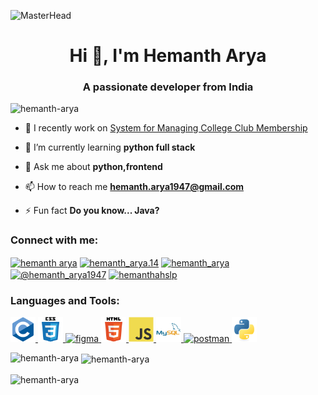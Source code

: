![MasterHead](https://camo.githubusercontent.com/d4902b57b5e2549993dfc819375943915f4a4bd1c2b3718f894547e1910c3e2e/68747470733a2f2f63686b736b696c6c732e636f6d2f77702d636f6e74656e742f75706c6f6164732f323032302f30342f62616e6e65722d62672e676966)
<h1 align="center">Hi 👋, I'm Hemanth Arya</h1>
<h3 align="center">A passionate developer from India</h3>

<p align="left"> <img src="https://komarev.com/ghpvc/?username=hemanth-arya&label=Profile%20views&color=0e75b6&style=flat" alt="hemanth-arya" /> </p>



- 🔭 I recently work on [System for Managing College Club Membership](https://github.com/Hemanth-arya/Club-Membership-Management)

- 🌱 I’m currently learning **python full stack**

- 💬 Ask me about **python,frontend**

- 📫 How to reach me **hemanth.arya1947@gmail.com**

- ⚡ Fun fact **Do you know... Java?**

<h3 align="left">Connect with me:</h3>
<p align="left">
<a href="https://linkedin.com/in/hemanth arya" target="blank"><img align="center" src="https://raw.githubusercontent.com/rahuldkjain/github-profile-readme-generator/master/src/images/icons/Social/linked-in-alt.svg" alt="hemanth arya" height="30" width="40" /></a>
<a href="https://instagram.com/hemanth_arya.14" target="blank"><img align="center" src="https://raw.githubusercontent.com/rahuldkjain/github-profile-readme-generator/master/src/images/icons/Social/instagram.svg" alt="hemanth_arya.14" height="30" width="40" /></a>
<a href="https://www.codechef.com/users/hemanth_arya" target="blank"><img align="center" src="https://cdn.jsdelivr.net/npm/simple-icons@3.1.0/icons/codechef.svg" alt="hemanth_arya" height="30" width="40" /></a>
<a href="https://www.hackerrank.com/@hemanth_arya1947" target="blank"><img align="center" src="https://raw.githubusercontent.com/rahuldkjain/github-profile-readme-generator/master/src/images/icons/Social/hackerrank.svg" alt="@hemanth_arya1947" height="30" width="40" /></a>
<a href="https://auth.geeksforgeeks.org/user/hemanthahslp" target="blank"><img align="center" src="https://raw.githubusercontent.com/rahuldkjain/github-profile-readme-generator/master/src/images/icons/Social/geeks-for-geeks.svg" alt="hemanthahslp" height="30" width="40" /></a>
</p>

<h3 align="left">Languages and Tools:</h3>
<p align="left"> <a href="https://www.cprogramming.com/" target="_blank" rel="noreferrer"> <img src="https://raw.githubusercontent.com/devicons/devicon/master/icons/c/c-original.svg" alt="c" width="40" height="40"/> </a> <a href="https://www.w3schools.com/css/" target="_blank" rel="noreferrer"> <img src="https://raw.githubusercontent.com/devicons/devicon/master/icons/css3/css3-original-wordmark.svg" alt="css3" width="40" height="40"/> </a> <a href="https://www.figma.com/" target="_blank" rel="noreferrer"> <img src="https://www.vectorlogo.zone/logos/figma/figma-icon.svg" alt="figma" width="40" height="40"/> </a> <a href="https://www.w3.org/html/" target="_blank" rel="noreferrer"> <img src="https://raw.githubusercontent.com/devicons/devicon/master/icons/html5/html5-original-wordmark.svg" alt="html5" width="40" height="40"/> </a> <a href="https://developer.mozilla.org/en-US/docs/Web/JavaScript" target="_blank" rel="noreferrer"> <img src="https://raw.githubusercontent.com/devicons/devicon/master/icons/javascript/javascript-original.svg" alt="javascript" width="40" height="40"/> </a> <a href="https://www.mysql.com/" target="_blank" rel="noreferrer"> <img src="https://raw.githubusercontent.com/devicons/devicon/master/icons/mysql/mysql-original-wordmark.svg" alt="mysql" width="40" height="40"/> </a> <a href="https://postman.com" target="_blank" rel="noreferrer"> <img src="https://www.vectorlogo.zone/logos/getpostman/getpostman-icon.svg" alt="postman" width="40" height="40"/> </a> <a href="https://www.python.org" target="_blank" rel="noreferrer"> <img src="https://raw.githubusercontent.com/devicons/devicon/master/icons/python/python-original.svg" alt="python" width="40" height="40"/> </a> </p>

<p><img align="left" src="https://github-readme-stats.vercel.app/api/top-langs?username=hemanth-arya&show_icons=true&locale=en&layout=compact" alt="hemanth-arya" /></p>

<p>&nbsp;<img align="center" src="https://github-readme-stats.vercel.app/api?username=hemanth-arya&show_icons=true&locale=en" alt="hemanth-arya" /></p>

<p><img align="center" src="https://github-readme-streak-stats.herokuapp.com/?user=hemanth-arya&" alt="hemanth-arya" /></p>

